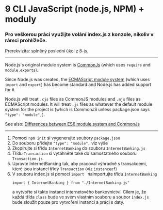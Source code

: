 # 9 CLI JavaScript (node.js, NPM) + moduly
### Pro veškerou práci využijte volání index.js z konzole, nikoliv v rámci prohlížeče.

Prerekvizita: splněný poslední úkol z 8-js.

---

Node.js's original module system is [CommonJs](https://nodejs.org/docs/latest/api/modules.html) (which uses `require` and `module.exports`).

Since Node.js was created, the [ECMAScript module system](https://nodejs.org/docs/latest/api/esm.html) (which uses `import` and `export`) has become standard and Node.js has added support for it.

Node.js will treat `.cjs` files as CommonJS modules and `.mjs` files as ECMAScript modules. It will treat `.js` files as whatever the default module system for the project is (which is CommonJS unless package.json says `"type": "module",`).

See also: [Differences between ES6 module system and CommonJs](https://nodejs.org/docs/latest/api/esm.html#esm_differences_between_es_modules_and_commonjs)

---

1) Pomocí `npm init` si vygenerujte soubory `package.json`
2) Do souboru přidejte `"type": "module",` viz výše
3) Zkopírujte si třídu ``InternetBanking`` do souboru ``InternetBanking.js``
4) Třídu `Transaction` si vytáhněte také do samostatného souboru `Transaction.js`
5) Upravte InternetBanking tak, aby pracoval výhradně s transakcemi, které jsou instancí třídy `Transaction` (viz `instanceof`)
6) V souboru index.js si pomocí `import ` naimportujte třídu `InternetBanking`
    ````
    import { InternetBanking } from "./InternetBanking.js"
   ````
   a vytvořte si takto instanci internetového bankovnictví. Cílem je, že každá třída `class` bude ve svém vlastním souboru a soubor `index.js` bude sloužit pouze pro vytvoření instancí a práci s daty.